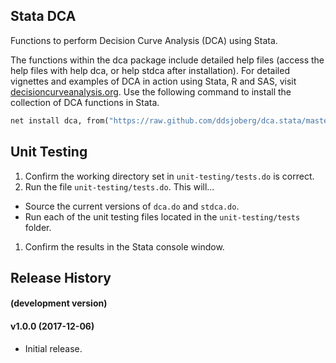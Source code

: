 ## Stata DCA

Functions to perform Decision Curve Analysis (DCA) using Stata.

The functions within the dca package include detailed help files (access the help files with help dca, or help stdca after installation).
For detailed vignettes and examples of DCA in action using Stata, R and SAS, visit [decisioncurveanalysis.org](decisioncurveanalysis.org).
Use the following command to install the collection of DCA functions in Stata. 

```stata
net install dca, from("https://raw.github.com/ddsjoberg/dca.stata/master/") replace
```

## Unit Testing

1. Confirm the working directory set in `unit-testing/tests.do` is correct.
1. Run the file `unit-testing/tests.do`. This will...
  - Source the current versions of `dca.do` and `stdca.do`.
  - Run each of the unit testing files located in the `unit-testing/tests` folder.
1. Confirm the results in the Stata console window.

## Release History

#### (development version)

#### v1.0.0 (2017-12-06)

* Initial release.